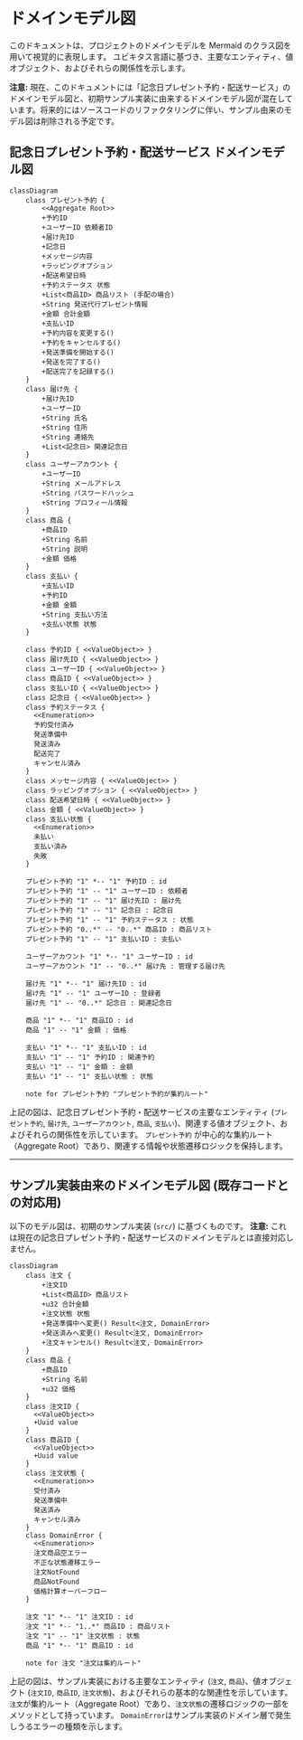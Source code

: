 # ドメインモデル図

このドキュメントは、プロジェクトのドメインモデルを Mermaid のクラス図を用いて視覚的に表現します。
ユビキタス言語に基づき、主要なエンティティ、値オブジェクト、およびそれらの関係性を示します。

**注意:** 現在、このドキュメントには「記念日プレゼント予約・配送サービス」のドメインモデル図と、初期サンプル実装に由来するドメインモデル図が混在しています。将来的にはソースコードのリファクタリングに伴い、サンプル由来のモデル図は削除される予定です。

## 記念日プレゼント予約・配送サービス ドメインモデル図

```mermaid
classDiagram
    class プレゼント予約 {
        <<Aggregate Root>>
        +予約ID
        +ユーザーID 依頼者ID
        +届け先ID
        +記念日
        +メッセージ内容
        +ラッピングオプション
        +配送希望日時
        +予約ステータス 状態
        +List<商品ID> 商品リスト (手配の場合)
        +String 発送代行プレゼント情報
        +金額 合計金額
        +支払いID
        +予約内容を変更する()
        +予約をキャンセルする()
        +発送準備を開始する()
        +発送を完了する()
        +配送完了を記録する()
    }
    class 届け先 {
        +届け先ID
        +ユーザーID
        +String 氏名
        +String 住所
        +String 連絡先
        +List<記念日> 関連記念日
    }
    class ユーザーアカウント {
        +ユーザーID
        +String メールアドレス
        +String パスワードハッシュ
        +String プロフィール情報
    }
    class 商品 {
        +商品ID
        +String 名前
        +String 説明
        +金額 価格
    }
    class 支払い {
        +支払いID
        +予約ID
        +金額 金額
        +String 支払い方法
        +支払い状態 状態
    }

    class 予約ID { <<ValueObject>> }
    class 届け先ID { <<ValueObject>> }
    class ユーザーID { <<ValueObject>> }
    class 商品ID { <<ValueObject>> }
    class 支払いID { <<ValueObject>> }
    class 記念日 { <<ValueObject>> }
    class 予約ステータス {
      <<Enumeration>>
      予約受付済み
      発送準備中
      発送済み
      配送完了
      キャンセル済み
    }
    class メッセージ内容 { <<ValueObject>> }
    class ラッピングオプション { <<ValueObject>> }
    class 配送希望日時 { <<ValueObject>> }
    class 金額 { <<ValueObject>> }
    class 支払い状態 {
      <<Enumeration>>
      未払い
      支払い済み
      失敗
    }

    プレゼント予約 "1" *-- "1" 予約ID : id
    プレゼント予約 "1" -- "1" ユーザーID : 依頼者
    プレゼント予約 "1" -- "1" 届け先ID : 届け先
    プレゼント予約 "1" -- "1" 記念日 : 記念日
    プレゼント予約 "1" -- "1" 予約ステータス : 状態
    プレゼント予約 "0..*" -- "0..*" 商品ID : 商品リスト
    プレゼント予約 "1" -- "1" 支払いID : 支払い

    ユーザーアカウント "1" *-- "1" ユーザーID : id
    ユーザーアカウント "1" -- "0..*" 届け先 : 管理する届け先

    届け先 "1" *-- "1" 届け先ID : id
    届け先 "1" -- "1" ユーザーID : 登録者
    届け先 "1" -- "0..*" 記念日 : 関連記念日

    商品 "1" *-- "1" 商品ID : id
    商品 "1" -- "1" 金額 : 価格

    支払い "1" *-- "1" 支払いID : id
    支払い "1" -- "1" 予約ID : 関連予約
    支払い "1" -- "1" 金額 : 金額
    支払い "1" -- "1" 支払い状態 : 状態

    note for プレゼント予約 "プレゼント予約が集約ルート"

```

上記の図は、記念日プレゼント予約・配送サービスの主要なエンティティ (`プレゼント予約`, `届け先`, `ユーザーアカウント`, `商品`, `支払い`)、関連する値オブジェクト、およびそれらの関係性を示しています。
`プレゼント予約` が中心的な集約ルート（Aggregate Root）であり、関連する情報や状態遷移ロジックを保持します。

---

## サンプル実装由来のドメインモデル図 (既存コードとの対応用)

以下のモデル図は、初期のサンプル実装 (`src/`) に基づくものです。
**注意:** これは現在の記念日プレゼント予約・配送サービスのドメインモデルとは直接対応しません。

```mermaid
classDiagram
    class 注文 {
        +注文ID
        +List<商品ID> 商品リスト
        +u32 合計金額
        +注文状態 状態
        +発送準備中へ変更() Result<注文, DomainError>
        +発送済みへ変更() Result<注文, DomainError>
        +注文キャンセル() Result<注文, DomainError>
    }
    class 商品 {
        +商品ID
        +String 名前
        +u32 価格
    }
    class 注文ID {
      <<ValueObject>>
      +Uuid value
    }
    class 商品ID {
      <<ValueObject>>
      +Uuid value
    }
    class 注文状態 {
      <<Enumeration>>
      受付済み
      発送準備中
      発送済み
      キャンセル済み
    }
    class DomainError {
      <<Enumeration>>
      注文商品空エラー
      不正な状態遷移エラー
      注文NotFound
      商品NotFound
      価格計算オーバーフロー
    }

    注文 "1" *-- "1" 注文ID : id
    注文 "1" *-- "1..*" 商品ID : 商品リスト
    注文 "1" -- "1" 注文状態 : 状態
    商品 "1" *-- "1" 商品ID : id

    note for 注文 "注文は集約ルート"
```

上記の図は、サンプル実装における主要なエンティティ (`注文`, `商品`)、値オブジェクト (`注文ID`, `商品ID`, `注文状態`)、およびそれらの基本的な関連性を示しています。
`注文`が集約ルート（Aggregate Root）であり、`注文状態`の遷移ロジックの一部をメソッドとして持っています。
`DomainError`はサンプル実装のドメイン層で発生しうるエラーの種類を示します。
